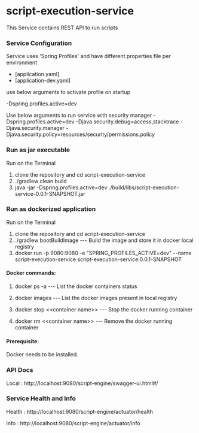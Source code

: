 # script-execution-service

This Service contains REST API to run scripts

### Service Configuration

Service uses 'Spring Profiles' and have different properties file per environment

- [application.yaml]
- [application-dev.yaml]

use below arguments to activate profile on startup

-Dspring.profiles.active=dev

Use below arguments to run service with security manager
-Dspring.profiles.active=dev -Djava.security.debug=access,stacktrace -Djava.security.manager -Djava.security.policy=resources/security/permissions.policy

### Run as jar executable
Run on the Terminal
1. clone the repository and cd script-execution-service
2. ./gradlew clean build
3. java -jar -Dspring.profiles.active=dev ./build/libs/script-execution-service-0.0.1-SNAPSHOT.jar


### Run as dockerized application
Run on the Terminal

1. clone the repository and cd script-execution-service
2. ./gradlew bootBuildImage   --- Build the image and store it in docker local registry
3. docker run -p 9080:9080 -e "SPRING_PROFILES_ACTIVE=dev" --name script-execution-service script-execution-service:0.0.1-SNAPSHOT 

#### Docker commands:
1. docker ps -a  --- List the docker containers status

2. docker images --- List the docker images present in local registry

3. docker stop <\<container name>> --- Stop the docker running container

4. docker rm <\<container name>> --- Remove the docker running container

#### Prerequisite:
Docker needs to be installed.

### API Docs
 Local : http://localhost:9080/script-engine/swagger-ui.html#/
 
### Service Health and Info

Health : http://localhost:9080/script-engine/actuator/health

Info : http://localhost:9080/script-engine/actuator/info

